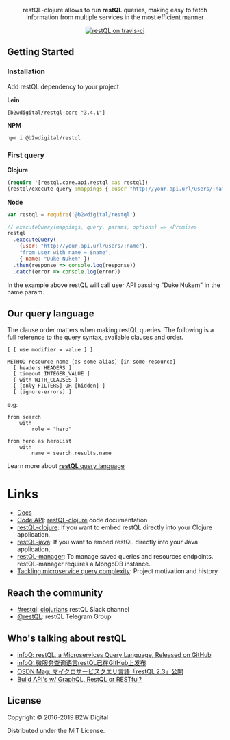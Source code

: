 <p align="center">
  restQL-clojure allows to run <strong>restQL</strong> queries, making easy to fetch information from multiple services in the most efficient manner
</p>


<p align="center">
  <a href="https://travis-ci.org/B2W-BIT/restQL-clojure" title="restQL on travis-ci">
    <img src="https://travis-ci.org/B2W-BIT/restQL-clojure.svg?branch=master" alt="restQL on travis-ci">
  </a>
</p>

## Getting Started

### Installation

Add restQL dependency to your project

**Lein**

```
[b2wdigital/restql-core "3.4.1"]
```

**NPM**

```shell
npm i @b2wdigital/restql
```

### First query

**Clojure**
```clojure
(require '[restql.core.api.restql :as restql])
(restql/execute-query :mappings { :user "http://your.api.url/users/:name" } :query "from user with name = $name" :params { :name "Duke Nukem" } )
```

**Node**
```js
var restql = require('@b2wdigital/restql')

// executeQuery(mappings, query, params, options) => <Promise>
restql
  .executeQuery(
    {user: "http://your.api.url/users/:name"},
    "from user with name = $name",
    { name: "Duke Nukem" })
  .then(response => console.log(response))
  .catch(error => console.log(error))
```

In the example above restQL will call user API passing "Duke Nukem" in the name param.

## Our query language
The clause order matters when making restQL queries. The following is a full reference to the query syntax, available clauses and order.

```
[ [ use modifier = value ] ]

METHOD resource-name [as some-alias] [in some-resource]
  [ headers HEADERS ]
  [ timeout INTEGER_VALUE ]
  [ with WITH_CLAUSES ]
  [ [only FILTERS] OR [hidden] ]
  [ [ignore-errors] ]
```
e.g:
```restQL
from search
    with
        role = "hero"

from hero as heroList
    with
        name = search.results.name
```
Learn more about [**restQL** query language](http://docs.restql.b2w.io/#/restql/queryLang)

# Links
* [Docs](http://docs.restql.b2w.io)
* [Code API](https://cljdoc.org/d/b2wdigital/restql-core): [restQL-clojure](https://github.com/B2W-BIT/restQL-clojure) code documentation
* [restQL-clojure](https://github.com/B2W-BIT/restQL-clojure): If you want to embed restQL directly into your Clojure application,
* [restQL-java](https://github.com/B2W-BIT/restQL-java): If you want to embed restQL directly into your Java application,
* [restQL-manager](https://github.com/B2W-BIT/restQL-manager): To manage saved queries and resources endpoints. restQL-manager requires a MongoDB instance.
* [Tackling microservice query complexity](https://medium.com/b2w-engineering/restql-tackling-microservice-query-complexity-27def5d09b40): Project motivation and history

## Reach the community
* [#restql](https://clojurians.slack.com/messages/C8S6EG8BF): [clojurians](https://clojurians.slack.com) restQL Slack channel
* [@restQL](https://t.me/restQL): restQL Telegram Group

## Who's talking about restQL

* [infoQ: restQL, a Microservices Query Language, Released on GitHub](https://www.infoq.com/news/2018/01/restql-released)
* [infoQ: 微服务查询语言restQL已在GitHub上发布](http://www.infoq.com/cn/news/2018/01/restql-released)
* [OSDN Mag: マイクロサービスクエリ言語「restQL 2.3」公開](https://mag.osdn.jp/18/01/12/160000)
* [Build API's w/ GraphQL, RestQL or RESTful?](https://www.youtube.com/watch?v=OeUGswoYrvA)

## License

Copyright © 2016-2019 B2W Digital

Distributed under the MIT License.
